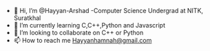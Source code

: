 - 👋 Hi, I’m @Hayyan-Arshad
-Computer Science Undergrad at NITK, Suratkhal
- 🌱 I’m currently learning C,C++,Python and Javascript
- 💞️ I’m looking to collaborate on C++ or Python
- 📫 How to reach me Hayyanhamnah@gmail.com
<!---
Hayyan-Arshad/Hayyan-Arshad is a ✨ special ✨ repository because its `README.md` (this file) appears on your GitHub profile.
You can click the Preview link to take a look at your changes.
--->
